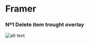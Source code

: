 # Framer

### Nº1 Delete item trought overlay 
![alt text](https://drive.google.com/file/d/1alCtyGB2egWYGq3-wYR3J8QLbDUipCnl/view?usp=sharing)

